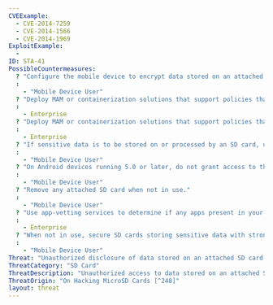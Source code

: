 ```yaml
--- 
CVEExample: 
  - CVE-2014-7259
  - CVE-2014-1566
  - CVE-2014-1969
ExploitExample: 
  - 
ID: STA-41
PossibleCountermeasures: 
  ? "Configure the mobile device to encrypt data stored on an attached SD card."
  : 
    - "Mobile Device User"
  ? "Deploy MAM or containerization solutions that support policies that can enforce strong encryption on any data stored on the SD card by trusted apps"
  : 
    - Enterprise
  ? "Deploy MAM or containerization solutions that support policies that can restrict access to the SD card by untrusted apps."
  : 
    - Enterprise
  ? "If sensitive data is to be stored on or processed by an SD card, use a distinct SD card for each security context (e.g. business and personal) to limit the potential for data leakage between them via common use of an attached SD card."
  : 
    - "Mobile Device User"
  ? "On Android devices running 5.0 or later, do not grant access to the SD card to untrusted apps."
  : 
    - "Mobile Device User"
  ? "Remove any attached SD card when not in use."
  : 
    - "Mobile Device User"
  ? "Use app-vetting services to determine if any apps present in your mobile device deployment store data on or access an SD card in an untrusted manner so appropriate policies and controls can be established to mitigate those risks."
  : 
    - Enterprise
  ? "When not in use, secure SD cards storing sensitive data with strong physical security controls."
  :
    - "Mobile Device User"
Threat: "Unauthorized disclosure of data stored on an attached SD card."
ThreatCategory: "SD Card"
ThreatDescription: "Unauthorized access to data stored on an attached SD card may have multiple causes. Vulnerabilities in the microcontroller integrated into the SD card itself may allow a crafted app to access arbitrary memory locations. Further, apps may store data on an attached SD card in locations readable by any app with permission to access an attached SD card. Additionally, as removable media, SD cards can be mounted to devices accessed by operating systems or applications that may ignore or explicitly bypass any security information (e.g. file permissions) applied to stored data."
ThreatOrigin: "On Hacking MicroSD Cards [^248]"
layout: threat
---
```

